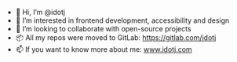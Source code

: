 - 👋 Hi, I’m @idotj
- 👀 I’m interested in frontend development, accessibility and design
- 💞️ I’m looking to collaborate with open-source projects
- 📦 All my repos were moved to GitLab: https://gitlab.com/idotj
- 📫 If you want to know more about me: www.idotj.com

<!---
idotj/idotj is a ✨ special ✨ repository because its `README.md` (this file) appears on your GitHub profile.
You can click the Preview link to take a look at your changes.
--->
